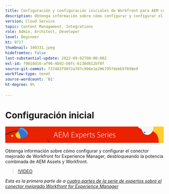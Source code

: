 ```yaml
---
title: Configuración y configuración iniciales de Workfront para AEM conector mejorado
description: Obtenga información sobre cómo configurar y configurar el conector mejorado de Workfront for Experience Manager, desbloqueando la potencia combinada de AEM Assets y Workfront.
version: Cloud Service
topic: Content Management, Integrations
role: Admin, Architect, Developer
level: Beginner
kt: 9717
thumbnail: 340331.jpeg
hidefromtoc: false
last-substantial-update: 2022-09-02T00:00:00Z
exl-id: f0018d16-af96-4b92-b0fc-6130d812bf8f
source-git-commit: f37483f90f2a707c906e1e206795fdebb5f698e9
workflow-type: tm+mt
source-wordcount: '81'
ht-degree: 0%

---
```


# Configuración inicial

![AEM serie de expertos](./assets/banner.png)

Obtenga información sobre cómo configurar y configurar el conector mejorado de Workfront for Experience Manager, desbloqueando la potencia combinada de AEM Assets y Workfront.

>[!VIDEO](https://video.tv.adobe.com/v/340331/?quality=12&learn=on)

_Esta es la primera parte de a [cuatro partes de la serie de expertos sobre el conector mejorado Workfront for Experience Manager](./overview.md)_
